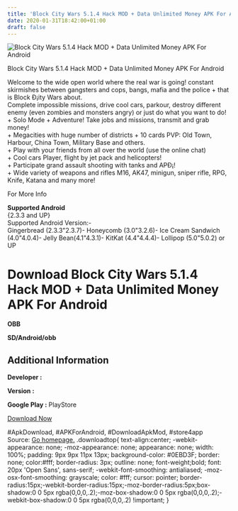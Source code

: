 ```yaml
---
title: 'Block City Wars 5.1.4 Hack MOD + Data Unlimited Money APK For Android'
date: 2020-01-31T18:42:00+01:00
draft: false
---
```


![Block City Wars 5.1.4 Hack MOD + Data Unlimited Money APK For Android](https://i0.wp.com/apkhome.net/wp-content/uploads/2016/10/Block-City-Wars-5.1.4.png "Block City Wars 5.1.4 Hack MOD + Data Unlimited Money APK For Android")

  

Block City Wars 5.1.4 Hack MOD + Data Unlimited Money APK For Android

Welcome to the wide open world where the real war is going! constant skirmishes between gangsters and cops, bangs, mafia and the police + that is Block Ð¡ity Wars about.  
Complete impossible missions, drive cool cars, parkour, destroy different enemy (even zombies and monsters angry) or just do what you want to do!  
\+ Solo Mode + Adventure! Take jobs and missions, transmit and grab money!  
\+ Megacities with huge number of districts + 10 cards PVP: Old Town, Harbour, China Town, Military Base and others.  
\+ Play with your friends from all over the world (use the online chat)  
\+ Cool cars Player, flight by jet pack and helicopters!  
\+ Participate grand assault shooting with tanks and APÐ¡!  
\+ Wide variety of weapons and rifles M16, AK47, minigun, sniper rifle, RPG, Knife, Katana and many more!

For More Info

**Supported Android**  
{2.3.3 and UP}  
Supported Android Version:-  
Gingerbread (2.3.3"2.3.7)- Honeycomb (3.0"3.2.6)- Ice Cream Sandwich (4.0"4.0.4)- Jelly Bean(4.1"4.3.1)- KitKat (4.4"4.4.4)- Lollipop (5.0"5.0.2) or UP

Download Block City Wars 5.1.4 Hack MOD + Data Unlimited Money APK For Android
==============================================================================

**OBB**

**SD/Android/obb**

Additional Information
----------------------

**Developer :**

**Version :**

**Google Play :** PlayStore

  

[Download Now](https://store4app.co/post/block-city-wars-5-1-4-hack-mod-data-unlimited-money-apk-for-android_1573670826)

  
#ApkDownload, #APKForAndroid, #DownloadApkMod, #store4app  
Source: [Go homepage.](https://store4app.co/post/block-city-wars-5-1-4-hack-mod-data-unlimited-money-apk-for-android_1573670826) .downloadtop{ text-align:center; -webkit-appearance: none; -moz-appearance: none; appearance: none; width: 100%; padding: 9px 9px 11px 13px; background-color: #0EBD3F; border: none; color:#fff; border-radius: 3px; outline: none; font-weight;bold; font: 20px 'Open Sans', sans-serif; -webkit-font-smoothing: antialiased; -moz-osx-font-smoothing: grayscale; color: #fff; cursor: pointer; border-radius:15px;-webkit-border-radius:15px;-moz-border-radius:5px;box-shadow:0 0 5px rgba(0,0,0,.2);-moz-box-shadow:0 0 5px rgba(0,0,0,.2);-webkit-box-shadow:0 0 5px rgba(0,0,0,.2) !important; }